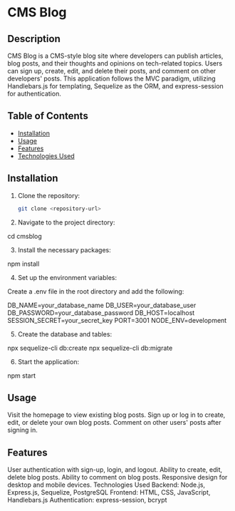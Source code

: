 
# CMS Blog

## Description
CMS Blog is a CMS-style blog site where developers can publish articles, blog posts, and their thoughts and opinions on tech-related topics. Users can sign up, create, edit, and delete their posts, and comment on other developers' posts. This application follows the MVC paradigm, utilizing Handlebars.js for templating, Sequelize as the ORM, and express-session for authentication.

## Table of Contents
- [Installation](#installation)
- [Usage](#usage)
- [Features](#features)
- [Technologies Used](#technologies-used)


## Installation
1. Clone the repository:
   ```bash
   git clone <repository-url>

2. Navigate to the project directory:

cd cmsblog

3. Install the necessary packages:

npm install

4. Set up the environment variables:

Create a .env file in the root directory and add the following:

DB_NAME=your_database_name
DB_USER=your_database_user
DB_PASSWORD=your_database_password
DB_HOST=localhost
SESSION_SECRET=your_secret_key
PORT=3001
NODE_ENV=development

5. Create the database and tables:

npx sequelize-cli db:create
npx sequelize-cli db:migrate

6. Start the application:

npm start

## Usage
Visit the homepage to view existing blog posts.
Sign up or log in to create, edit, or delete your own blog posts.
Comment on other users' posts after signing in.

## Features
User authentication with sign-up, login, and logout.
Ability to create, edit, delete blog posts.
Ability to comment on blog posts.
Responsive design for desktop and mobile devices.
Technologies Used
Backend: Node.js, Express.js, Sequelize, PostgreSQL
Frontend: HTML, CSS, JavaScript, Handlebars.js
Authentication: express-session, bcrypt
